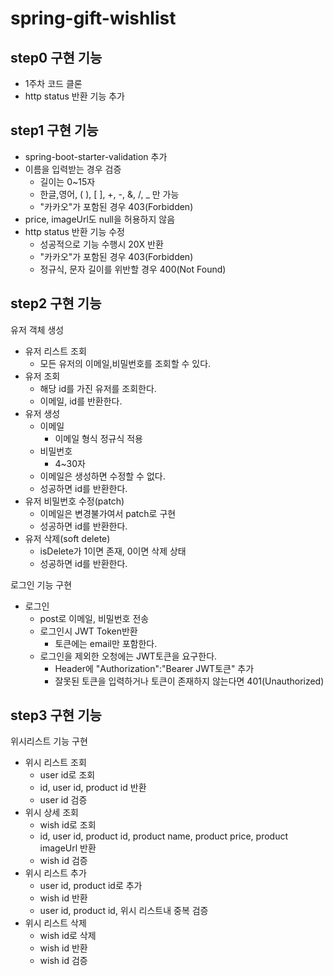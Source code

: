 # spring-gift-wishlist

## step0 구현 기능

- 1주차 코드 클론
- http status 반환 기능 추가

## step1 구현 기능

- spring-boot-starter-validation 추가
- 이름을 입력받는 경우 검증
    - 길이는 0~15자
    - 한글,영어, ( ), [ ], +, -, &, /, _ 만 가능
    - "카카오"가 포함된 경우 403(Forbidden)
- price, imageUrl도 null을 허용하지 않음
- http status 반환 기능 수정
    - 성공적으로 기능 수행시 20X 반환
    - "카카오"가 포함된 경우 403(Forbidden)
    - 정규식, 문자 길이를 위반할 경우 400(Not Found)

## step2 구현 기능

유저 객체 생성
  - 유저 리스트 조회
    - 모든 유저의 이메일,비밀번호를 조회할 수 있다.
  - 유저 조회
    - 해당 id를 가진 유저를 조회한다.
    - 이메일, id를 반환한다.
  - 유저 생성
    - 이메일
      - 이메일 형식 정규식 적용
    - 비밀번호
      - 4~30자 
    - 이메일은 생성하면 수정할 수 없다.
    - 성공하면 id를 반환한다.
  - 유저 비밀번호 수정(patch)
    - 이메일은 변경불가여서 patch로 구현
    - 성공하면 id를 반환한다.
  - 유저 삭제(soft delete)
    - isDelete가 1이면 존재, 0이면 삭제 상태
    - 성공하면 id를 반환한다.
    

로그인 기능 구현
- 로그인
  - post로 이메일, 비밀번호 전송
  - 로그인시 JWT Token반환
    - 토큰에는 email만 포함한다.
  - 로그인을 제외한 오청에는 JWT토큰을 요구한다.
    - Header에 "Authorization":"Bearer JWT토큰" 추가
    - 잘못된 토큰을 입력하거나 토큰이 존재하지 않는다면 401(Unauthorized)

## step3 구현 기능

위시리스트 기능 구현
- 위시 리스트 조회
  - user id로 조회
  - id, user id, product id 반환
  - user id 검증
- 위시 상세 조회
  - wish id로 조회
  - id, user id, product id, product name, product price, product imageUrl 반환
  - wish id 검증
- 위시 리스트 추가
  - user id, product id로 추가
  - wish id 반환
  - user id, product id, 위시 리스트내 중복 검증
- 위시 리스트 삭제
  - wish id로 삭제
  - wish id 반환
  - wish id 검증